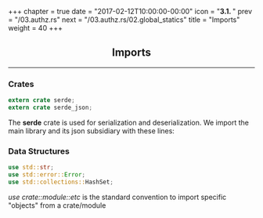 +++
chapter = true
date = "2017-02-12T10:00:00-00:00"
icon = "<b>3.1. </b>"
prev = "/03.authz.rs"
next = "/03.authz.rs/02.global_statics"
title = "Imports"
weight = 40
+++

## <center>Imports</center>
<hr/>

### Crates

```rust
extern crate serde;
extern crate serde_json;
```
The **serde** crate is used for serialization and deserialization.  We import the main library and its json subsidiary with these lines:


### Data Structures

```rust
use std::str;
use std::error::Error;
use std::collections::HashSet;
```

*use crate::module::etc* is the standard convention to import specific "objects" from a crate/module
